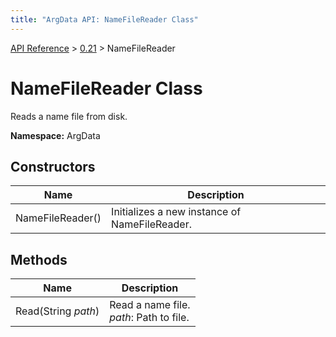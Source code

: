 ```yaml
---
title: "ArgData API: NameFileReader Class"
---
```


[API Reference](/argdata/api/) &gt; [0.21](/argdata/api/0.21/) &gt; NameFileReader

# NameFileReader Class

Reads a name file from disk.

**Namespace:** ArgData

## Constructors

<table class="table table-bordered table-striped ">
<thead>
  <tr>
    <th>Name</th>
    <th>Description</th>
  </tr>
</thead>
<tbody>
  <tr>
    <td>NameFileReader()</td>
    <td>Initializes a new instance of NameFileReader.</td>
  </tr>
</tbody>
</table>


## Methods

<table class="table table-bordered table-striped ">
<thead>
  <tr>
    <th>Name</th>
    <th>Description</th>
  </tr>
</thead>
<tbody>
  <tr>
    <td>Read(String <em>path</em>)</td>
    <td>Read a name file.<br /><em>path</em>: Path to file.<br /></td>
  </tr>
</tbody>
</table>


